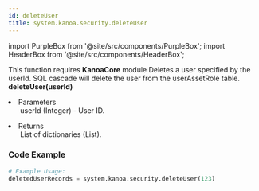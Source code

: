 ```yaml
---
id: deleteUser
title: system.kanoa.security.deleteUser
---
```


import PurpleBox from '@site/src/components/PurpleBox';
import HeaderBox from '@site/src/components/HeaderBox';

<PurpleBox>This function requires <b>KanoaCore</b> module</PurpleBox>
<HeaderBox header="Description">Deletes a user specified by the userId. SQL cascade will delete the user from the userAssetRole table.</HeaderBox>
<HeaderBox header="Syntax">
    <b>deleteUser(userId)</b>
    <li>Parameters <br />
        <ul>userId (Integer) - User ID.</ul>
    </li>
    <li>Returns <br />
        <ul>List of dictionaries (List).</ul>
    </li>
</HeaderBox>

### Code Example

```python
# Example Usage:
deletedUserRecords = system.kanoa.security.deleteUser(123)
